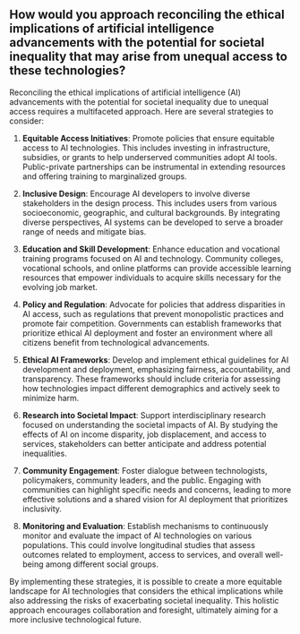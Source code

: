 ## How would you approach reconciling the ethical implications of artificial intelligence advancements with the potential for societal inequality that may arise from unequal access to these technologies?

Reconciling the ethical implications of artificial intelligence (AI) advancements with the potential for societal
inequality due to unequal access requires a multifaceted approach. Here are several strategies to consider:

1. **Equitable Access Initiatives**: Promote policies that ensure equitable access to AI technologies. This includes
   investing in infrastructure, subsidies, or grants to help underserved communities adopt AI tools. Public-private
   partnerships can be instrumental in extending resources and offering training to marginalized groups.

2. **Inclusive Design**: Encourage AI developers to involve diverse stakeholders in the design process. This includes
   users from various socioeconomic, geographic, and cultural backgrounds. By integrating diverse perspectives, AI
   systems can be developed to serve a broader range of needs and mitigate bias.

3. **Education and Skill Development**: Enhance education and vocational training programs focused on AI and technology.
   Community colleges, vocational schools, and online platforms can provide accessible learning resources that empower
   individuals to acquire skills necessary for the evolving job market.

4. **Policy and Regulation**: Advocate for policies that address disparities in AI access, such as regulations that
   prevent monopolistic practices and promote fair competition. Governments can establish frameworks that prioritize
   ethical AI deployment and foster an environment where all citizens benefit from technological advancements.

5. **Ethical AI Frameworks**: Develop and implement ethical guidelines for AI development and deployment, emphasizing
   fairness, accountability, and transparency. These frameworks should include criteria for assessing how technologies
   impact different demographics and actively seek to minimize harm.

6. **Research into Societal Impact**: Support interdisciplinary research focused on understanding the societal impacts
   of AI. By studying the effects of AI on income disparity, job displacement, and access to services, stakeholders can
   better anticipate and address potential inequalities.

7. **Community Engagement**: Foster dialogue between technologists, policymakers, community leaders, and the public.
   Engaging with communities can highlight specific needs and concerns, leading to more effective solutions and a shared
   vision for AI deployment that prioritizes inclusivity.

8. **Monitoring and Evaluation**: Establish mechanisms to continuously monitor and evaluate the impact of AI
   technologies on various populations. This could involve longitudinal studies that assess outcomes related to
   employment, access to services, and overall well-being among different social groups.

By implementing these strategies, it is possible to create a more equitable landscape for AI technologies that considers
the ethical implications while also addressing the risks of exacerbating societal inequality. This holistic approach
encourages collaboration and foresight, ultimately aiming for a more inclusive technological future.